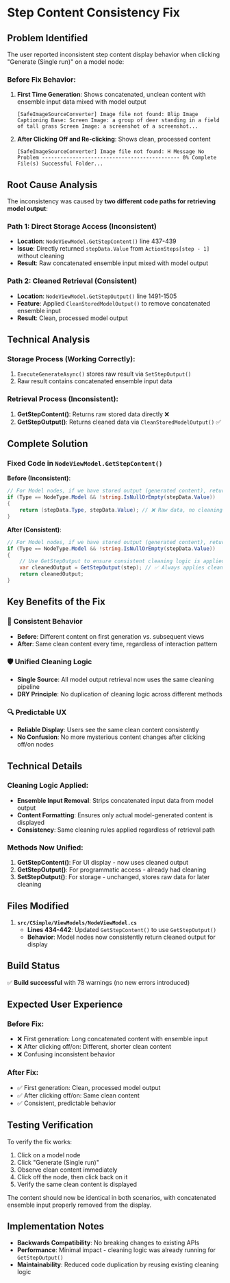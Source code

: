 # Step Content Consistency Fix

## Problem Identified

The user reported inconsistent step content display behavior when clicking "Generate (Single run)" on a model node:

### Before Fix Behavior:
1. **First Time Generation**: Shows concatenated, unclean content with ensemble input data mixed with model output
   ```
   [SafeImageSourceConverter] Image file not found: Blip Image Captioning Base: Screen Image: a group of deer standing in a field of tall grass Screen Image: a screenshot of a screenshot...
   ```
   
2. **After Clicking Off and Re-clicking**: Shows clean, processed content
   ```
   [SafeImageSourceConverter] Image file not found: H Message No Problem --------------------------------------------- 0% Complete File(s) Successful Folder...
   ```

## Root Cause Analysis

The inconsistency was caused by **two different code paths for retrieving model output**:

### Path 1: Direct Storage Access (Inconsistent)
- **Location**: `NodeViewModel.GetStepContent()` line 437-439
- **Issue**: Directly returned `stepData.Value` from `ActionSteps[step - 1]` without cleaning
- **Result**: Raw concatenated ensemble input mixed with model output

### Path 2: Cleaned Retrieval (Consistent) 
- **Location**: `NodeViewModel.GetStepOutput()` line 1491-1505
- **Feature**: Applied `CleanStoredModelOutput()` to remove concatenated ensemble input
- **Result**: Clean, processed model output

## Technical Analysis

### Storage Process (Working Correctly):
1. `ExecuteGenerateAsync()` stores raw result via `SetStepOutput()`
2. Raw result contains concatenated ensemble input data

### Retrieval Process (Inconsistent):
1. **GetStepContent()**: Returns raw stored data directly ❌
2. **GetStepOutput()**: Returns cleaned data via `CleanStoredModelOutput()` ✅

## Complete Solution

### Fixed Code in `NodeViewModel.GetStepContent()`

**Before (Inconsistent)**:
```csharp
// For Model nodes, if we have stored output (generated content), return it directly
if (Type == NodeType.Model && !string.IsNullOrEmpty(stepData.Value))
{
    return (stepData.Type, stepData.Value); // ❌ Raw data, no cleaning
}
```

**After (Consistent)**:
```csharp
// For Model nodes, if we have stored output (generated content), return it with cleaning applied
if (Type == NodeType.Model && !string.IsNullOrEmpty(stepData.Value))
{
    // Use GetStepOutput to ensure consistent cleaning logic is applied
    var cleanedOutput = GetStepOutput(step); // ✅ Always applies cleaning
    return cleanedOutput;
}
```

## Key Benefits of the Fix

### 🔧 **Consistent Behavior**
- **Before**: Different content on first generation vs. subsequent views
- **After**: Same clean content every time, regardless of interaction pattern

### 🛡️ **Unified Cleaning Logic**
- **Single Source**: All model output retrieval now uses the same cleaning pipeline
- **DRY Principle**: No duplication of cleaning logic across different methods

### 🔍 **Predictable UX**
- **Reliable Display**: Users see the same clean content consistently
- **No Confusion**: No more mysterious content changes after clicking off/on nodes

## Technical Details

### Cleaning Logic Applied:
- **Ensemble Input Removal**: Strips concatenated input data from model output
- **Content Formatting**: Ensures only actual model-generated content is displayed
- **Consistency**: Same cleaning rules applied regardless of retrieval path

### Methods Now Unified:
1. **GetStepContent()**: For UI display - now uses cleaned output
2. **GetStepOutput()**: For programmatic access - already had cleaning
3. **SetStepOutput()**: For storage - unchanged, stores raw data for later cleaning

## Files Modified

1. **`src/CSimple/ViewModels/NodeViewModel.cs`**
   - **Lines 434-442**: Updated `GetStepContent()` to use `GetStepOutput()`
   - **Behavior**: Model nodes now consistently return cleaned output for display

## Build Status
✅ **Build successful** with 78 warnings (no new errors introduced)

## Expected User Experience

### Before Fix:
- ❌ First generation: Long concatenated content with ensemble input
- ❌ After clicking off/on: Different, shorter clean content
- ❌ Confusing inconsistent behavior

### After Fix:
- ✅ First generation: Clean, processed model output
- ✅ After clicking off/on: Same clean content
- ✅ Consistent, predictable behavior

## Testing Verification

To verify the fix works:
1. Click on a model node
2. Click "Generate (Single run)"
3. Observe clean content immediately
4. Click off the node, then click back on it
5. Verify the same clean content is displayed

The content should now be identical in both scenarios, with concatenated ensemble input properly removed from the display.

## Implementation Notes

- **Backwards Compatibility**: No breaking changes to existing APIs
- **Performance**: Minimal impact - cleaning logic was already running for `GetStepOutput()`
- **Maintainability**: Reduced code duplication by reusing existing cleaning logic
